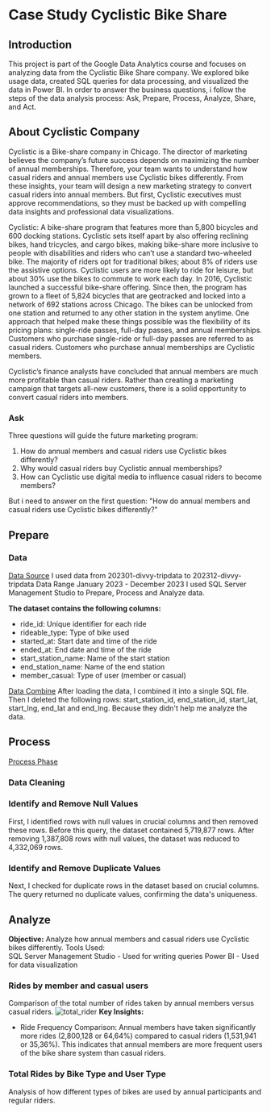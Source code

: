 # Case Study Cyclistic Bike Share


## Introduction
This project is part of the Google Data Analytics course and focuses on analyzing data from the Cyclistic Bike Share company. We explored bike usage data, created SQL queries for data processing, and visualized the data in Power BI. In order to answer the business questions, i follow the steps of the data analysis process: Ask, Prepare, Process, Analyze, Share, and Act.

## About Cyclistic Company
Cyclistic is a Bike-share company in Chicago. The director of marketing believes the company’s future success depends on maximizing the number of annual memberships. Therefore, your team wants to understand how casual riders and annual members use Cyclistic bikes differently. From these insights, your team will design a new marketing strategy to convert casual riders into annual members. But first, Cyclistic executives must approve recommendations, so they must be backed up with compelling data insights and professional data visualizations.

Cyclistic: A bike-share program that features more than 5,800 bicycles and 600 docking stations. Cyclistic sets itself apart by also offering reclining bikes, hand tricycles, and cargo bikes, making bike-share more inclusive to people with disabilities and riders who can’t use a standard two-wheeled bike. The majority of riders opt for traditional bikes; about 8% of riders use the assistive options. Cyclistic users are more likely to ride for leisure, but about 30% use the bikes to commute to work each day.
In 2016, Cyclistic launched a successful bike-share offering. Since then, the program has grown to a fleet of 5,824 bicycles that are geotracked and locked into a network of 692 stations across Chicago. The bikes can be unlocked from one station and returned to any other station in the system anytime.
One approach that helped make these things possible was the flexibility of its pricing plans: single-ride passes, full-day passes, and annual memberships.
Customers who purchase single-ride or full-day passes are referred to as casual riders.
Customers who purchase annual memberships are Cyclistic members.

Cyclistic’s finance analysts have concluded that annual members are much more profitable than casual riders. Rather than creating a marketing campaign that targets all-new customers, there is a solid opportunity to convert casual riders into members.

### Ask
Three questions will guide the future marketing program:
1. How do annual members and casual riders use Cyclistic bikes differently?
2. Why would casual riders buy Cyclistic annual memberships?
3. How can Cyclistic use digital media to influence casual riders to become members?

But i need to answer on the first question:
"How do annual members and casual riders use Cyclistic bikes differently?"

## Prepare
### Data
[Data Source](https://divvy-tripdata.s3.amazonaws.com/index.html) I used data from 202301-divvy-tripdata to 202312-divvy-tripdata
Data Range January 2023 - December 2023
I used SQL Server Management Studio to Prepare, Process and Analyze data.

**The dataset contains the following columns:** <br>
- ride_id: Unique identifier for each ride
- rideable_type: Type of bike used
- started_at: Start date and time of the ride
- ended_at: End date and time of the ride
- start_station_name: Name of the start station
- end_station_name: Name of the end station
- member_casual: Type of user (member or casual)


[Data Combine](https://github.com/makc438/pet_project/blob/main/Combine_Data)
After loading the data, I combined it into a single SQL file.
Then I deleted the following rows:
start_station_id, end_station_id, start_lat, start_lng, end_lat and end_lng.
Because they didn't help me analyze the data.

## Process
[Process Phase](https://github.com/makc438/pet_project/blob/main/Process%20Phase)
### Data Cleaning
### Identify and Remove Null Values
First, I identified rows with null values in crucial columns and then removed these rows.
Before this query, the dataset contained 5,719,877 rows. After removing 1,387,808 rows with null values, the dataset was reduced to 4,332,069 rows.

### Identify and Remove Duplicate Values
Next, I checked for duplicate rows in the dataset based on crucial columns. The query returned no duplicate values, confirming the data's uniqueness.

## Analyze
**Objective:** Analyze how annual members and casual riders use Cyclistic bikes differently.
Tools Used: <br>
SQL Server Management Studio - Used for writing queries
Power BI - Used for data visualization

### Rides by member and casual users
Comparison of the total number of rides taken by annual members versus casual riders.
![total_rider](https://github.com/user-attachments/assets/6d7fa917-2260-42bc-8d63-44c86b4f47c4)
**Key Insights:** <br>
- Ride Frequency Comparison: Annual members have taken significantly more rides (2,800,128 or 64,64%) compared to casual riders (1,531,941 or 35,36%). This indicates that annual members are more frequent users of the bike share system than casual riders.

### Total Rides by Bike Type and User Type
Analysis of how different types of bikes are used by annual participants and regular riders.
